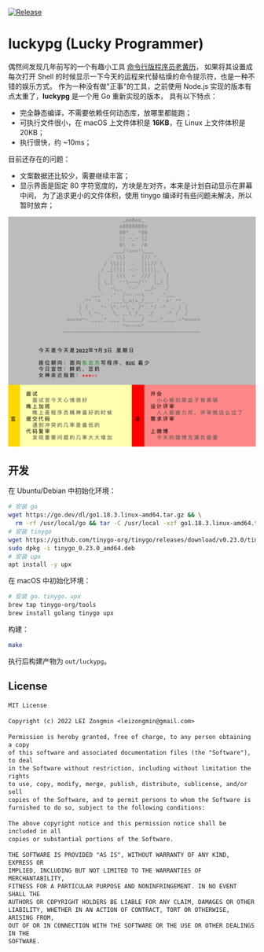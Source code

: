 [![Release](https://github.com/leizongmin/luckypg/actions/workflows/release.yml/badge.svg)](https://github.com/leizongmin/luckypg/actions/workflows/release.yml)

# luckypg (Lucky Programmer)

偶然间发现几年前写的一个有趣小工具 [命令行版程序员老黄历](https://github.com/leizongmin/programmer-calendar)，
如果将其设置成每次打开 Shell 的时候显示一下今天的运程来代替枯燥的命令提示符，也是一种不错的娱乐方式。
作为一种没有做"正事"的工具，之前使用 Node.js 实现的版本有点太重了，**luckypg** 是一个用 Go 重新实现的版本，
具有以下特点：

- 完全静态编译，不需要依赖任何动态库，放哪里都能跑；
- 可执行文件很小，在 macOS 上文件体积是 **16KB**，在 Linux 上文件体积是 20KB；
- 执行很快，约 ~10ms；

目前还存在的问题：

- 文案数据还比较少，需要继续丰富；
- 显示界面是固定 80 字符宽度的，方块是左对齐，本来是计划自动显示在屏幕中间，
  为了追求更小的文件体积，使用 tinygo 编译时有些问题未解决，所以暂时放弃；

![screenshot](screenshot.png)

## 开发

在 Ubuntu/Debian 中初始化环境：

```bash
# 安装 go
wget https://go.dev/dl/go1.18.3.linux-amd64.tar.gz && \
  rm -rf /usr/local/go && tar -C /usr/local -xzf go1.18.3.linux-amd64.tar.gz
# 安装 tinygo
wget https://github.com/tinygo-org/tinygo/releases/download/v0.23.0/tinygo_0.23.0_amd64.deb
sudo dpkg -i tinygo_0.23.0_amd64.deb
# 安装 upx
apt install -y upx
```

在 macOS 中初始化环境：

```bash
# 安装 go、tinygo、upx
brew tap tinygo-org/tools
brew install golang tinygo upx
```

构建：

```bash
make
```

执行后构建产物为 `out/luckypg`。

## License

```
MIT License

Copyright (c) 2022 LEI Zongmin <leizongmin@gmail.com>

Permission is hereby granted, free of charge, to any person obtaining a copy
of this software and associated documentation files (the "Software"), to deal
in the Software without restriction, including without limitation the rights
to use, copy, modify, merge, publish, distribute, sublicense, and/or sell
copies of the Software, and to permit persons to whom the Software is
furnished to do so, subject to the following conditions:

The above copyright notice and this permission notice shall be included in all
copies or substantial portions of the Software.

THE SOFTWARE IS PROVIDED "AS IS", WITHOUT WARRANTY OF ANY KIND, EXPRESS OR
IMPLIED, INCLUDING BUT NOT LIMITED TO THE WARRANTIES OF MERCHANTABILITY,
FITNESS FOR A PARTICULAR PURPOSE AND NONINFRINGEMENT. IN NO EVENT SHALL THE
AUTHORS OR COPYRIGHT HOLDERS BE LIABLE FOR ANY CLAIM, DAMAGES OR OTHER
LIABILITY, WHETHER IN AN ACTION OF CONTRACT, TORT OR OTHERWISE, ARISING FROM,
OUT OF OR IN CONNECTION WITH THE SOFTWARE OR THE USE OR OTHER DEALINGS IN THE
SOFTWARE.
```
